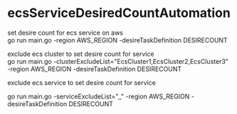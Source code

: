 # ecsServiceDesiredCountAutomation

set desire count for ecs service on aws                                                     
go run main.go -region AWS_REGION -desireTaskDefinition DESIRECOUNT

exclude ecs cluster to set desire count for service                                              
go run main.go -clusterExcludeList="EcsCluster1,EcsCluster2,EcsCluster3" -region AWS_REGION -desireTaskDefinition DESIRECOUNT

exclude ecs service to set desire count for service

go run main.go -serviceExcludeList="<EcsService1>,<EcsService2>,<EcsService3>" -region AWS_REGION -desireTaskDefinition DESIRECOUNT

